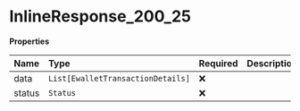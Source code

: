 # InlineResponse_200_25

**Properties**

| Name   | Type                              | Required | Description |
| :----- | :-------------------------------- | :------- | :---------- |
| data   | `List[EwalletTransactionDetails]` | ❌       |             |
| status | `Status`                          | ❌       |             |

